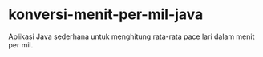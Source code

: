 # konversi-menit-per-mil-java
Aplikasi Java sederhana untuk menghitung rata-rata pace lari dalam menit per mil.
